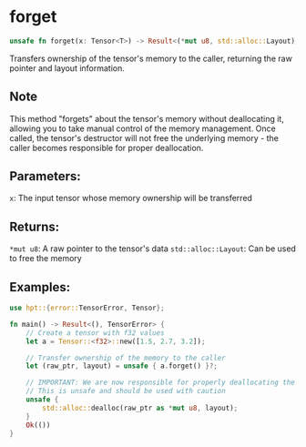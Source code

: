 # forget
```rust
unsafe fn forget(x: Tensor<T>) -> Result<(*mut u8, std::alloc::Layout), TensorError>
```
Transfers ownership of the tensor's memory to the caller, returning the raw pointer and layout information.

## Note
This method "forgets" about the tensor's memory without deallocating it, allowing you to take manual control of the memory management. Once called, the tensor's destructor will not free the underlying memory - the caller becomes responsible for proper deallocation.

## Parameters:
`x`: The input tensor whose memory ownership will be transferred

## Returns:
`*mut u8`: A raw pointer to the tensor's data
`std::alloc::Layout`: Can be used to free the memory

## Examples:
```rust
use hpt::{error::TensorError, Tensor};

fn main() -> Result<(), TensorError> {
    // Create a tensor with f32 values
    let a = Tensor::<f32>::new([1.5, 2.7, 3.2]);

    // Transfer ownership of the memory to the caller
    let (raw_ptr, layout) = unsafe { a.forget() }?;

    // IMPORTANT: We are now responsible for properly deallocating the memory
    // This is unsafe and should be used with caution
    unsafe {
        std::alloc::dealloc(raw_ptr as *mut u8, layout);
    }
    Ok(())
}
```
